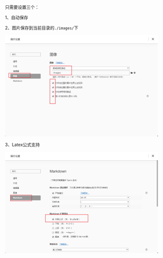 只需要设置三个：

1、自动保存

2、图片保存到当前目录的`./images/`下

![img](images/1426435-20230607222156465-497895738.png)



3、Latex公式支持

![img](images/1426435-20230607222103305-333872844.png)